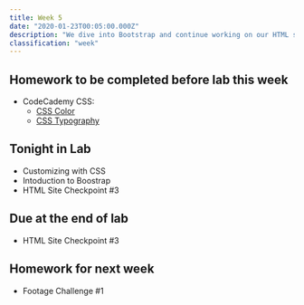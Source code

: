 ```yaml
---
title: Week 5
date: "2020-01-23T00:05:00.000Z"
description: "We dive into Bootstrap and continue working on our HTML sites"
classification: "week"
---
```


## Homework to be completed before lab this week

- CodeCademy CSS:
  - <a href="https://www.codecademy.com/courses/learn-css/lessons/color/exercises/what-is-color" target="_blank">CSS Color</a>
  - <a href="https://www.codecademy.com/courses/learn-css/lessons/css-typography/exercises/typography" target="_blank">CSS Typography</a>

## Tonight in Lab

- Customizing with CSS
- Intoduction to Boostrap
- HTML Site Checkpoint #3

## Due at the end of lab

- HTML Site Checkpoint #3

## Homework for next week

- Footage Challenge #1
